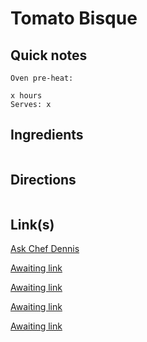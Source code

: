 # Tomato Bisque

## Quick notes 
```
Oven pre-heat:

x hours
Serves: x
```

## Ingredients
```

```


## Directions
```

```


## Link(s)
[Ask Chef Dennis](https://www.askchefdennis.com/restaurant-style-tomato-bisque/#wprm-recipe-container-83407)

[Awaiting link](url)

[Awaiting link](url)

[Awaiting link](url)

[Awaiting link](url)
